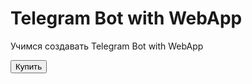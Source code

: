 <html lang="ru">
  <head>
    <meta charset="UTF-8">
    <title>TESTING BOT</title>
  </head>
  <body>
      <div id="main">
        <h1>Telegram Bot with WebApp</h1>
        <p>Учимся создавать Telegram Bot with WebApp</p>
        <button id="buy">Купить</button>
      </div>
  </body>
</html>
